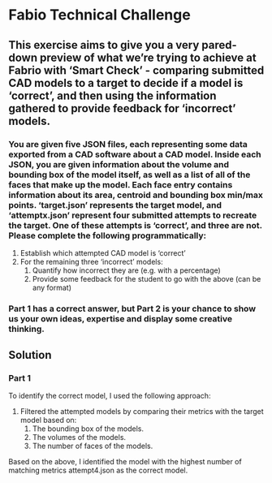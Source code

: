 # Fabio Technical Challenge

## This exercise aims to give you a very pared-down preview of what we’re trying to achieve at Fabrio with ‘Smart Check’ - comparing submitted CAD models to a target to decide if a model is ‘correct’, and then using the information gathered to provide feedback for ‘incorrect’ models.

### You are given five JSON files, each representing some data exported from a CAD software about a CAD model. Inside each JSON, you are given information about the volume and bounding box of the model itself, as well as a list of all of the faces that make up the model. Each face entry contains information about its area, centroid and bounding box min/max points. ‘target.json’ represents the target model, and ‘attemptx.json’ represent four submitted attempts to recreate the target. One of these attempts is ‘correct’, and three are not. Please complete the following programmatically:

1. Establish which attempted CAD model is ‘correct’
2. For the remaining three ‘incorrect’ models:
    1. Quantify how incorrect they are (e.g. with a percentage)
    2. Provide some feedback for the student to go with the above (can be any format)

### Part 1 has a correct answer, but Part 2 is your chance to show us your own ideas, expertise and display some creative thinking.


## Solution

### Part 1

To identify the correct model, I used the following approach:
  1. Filtered the attempted models by comparing their metrics with the target model based on:
     1. The bounding box of the models. 
     2. The volumes of the models.
     3. The number of faces of the models.

Based on the above, I identified the model with the highest number of matching metrics attempt4.json as the correct model.